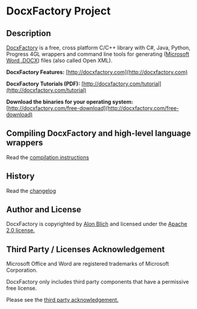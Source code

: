 DocxFactory Project
===================

Description
-----------

[DocxFactory](http://docxfactory.com) is a free, cross platform C/C++ library with C#, Java, Python, Progress 4GL wrappers
and command line tools for generating ([Microsoft Word .DOCX](https://de.wikipedia.org/wiki/Office_Open_XML)) files (also called Open XML).

**DocxFactory Features:** [http://docxfactory.com](http://docxfactory.com)

**DocxFactory Tutorials (PDF):** [http://docxfactory.com/tutorial](http://docxfactory.com/tutorial)

**Download the binaries for your operating system:** [http://docxfactory.com/free-download](http://docxfactory.com/free-download)


Compiling DocxFactory and high-level language wrappers
------------------------------------------------------

Read the [compilation instructions](https://github.com/DocxFactory/DocxFactory/blob/master/COMPILING.md)


History
-------

Read the [changelog](https://github.com/DocxFactory/DocxFactory/blob/master/CHANGELOG.md)


Author and License
------------------

DocxFactory is copyrighted by [Alon Blich](mailto:alonb@docxfactory.com) and licensed under the
[Apache 2.0 license.](https://www.apache.org/licenses/LICENSE-2.0)


Third Party / Licenses Acknowledgement
--------------------------------------

Microsoft Office and Word are registered trademarks of Microsoft Corporation.

DocxFactory only includes third party components that have a permissive free license.

Please see the [third party acknowledgement.](https://github.com/DocxFactory/DocxFactory/blob/master/LICENSE-3RD-PARTY.md)
